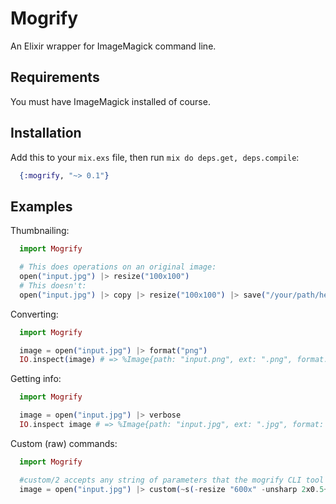 # Mogrify

An Elixir wrapper for ImageMagick command line.

## Requirements

You must have ImageMagick installed of course.

## Installation

Add this to your `mix.exs` file, then run `mix do deps.get, deps.compile`:

```elixir
  {:mogrify, "~> 0.1"}
```

## Examples

Thumbnailing:

```elixir
  import Mogrify

  # This does operations on an original image:
  open("input.jpg") |> resize("100x100")
  # This doesn't:
  open("input.jpg") |> copy |> resize("100x100") |> save("/your/path/here")
```

Converting:

```elixir
  import Mogrify

  image = open("input.jpg") |> format("png")
  IO.inspect(image) # => %Image{path: "input.png", ext: ".png", format: "png", height: "292", width: "300"}
```

Getting info:

```elixir
  import Mogrify

  image = open("input.jpg") |> verbose
  IO.inspect image # => %Image{path: "input.jpg", ext: ".jpg", format: "jpeg", height: "292", width: "300"}
```

Custom (raw) commands:
```elixir
  import Mogrify

  #custom/2 accepts any string of parameters that the mogrify CLI tool will accept
  image = open("input.jpg") |> custom(~s(-resize "600x" -unsharp 2x0.5+0.7+0 -quality 98))
